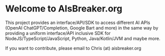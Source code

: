 # Welcome to AIsBreaker.org

This project provides an interface/API/SDK to access different AI APIs (OpenAI ChatGPT/Completion, Google Bart and more) in the same way by providing a uniform interface/API inclusive SDK for NodeJS/TypeScript/JavaScript, Python, Java/Kotlin/JVM and maybe more.

If you want to contribute, please email to
Chris (at) aisbreaker.org
